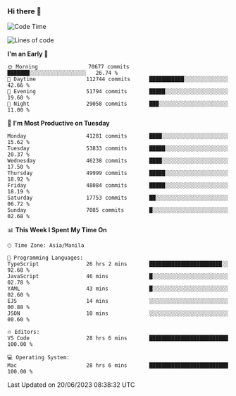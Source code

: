 ### Hi there 👋

<!--START_SECTION:waka-->
![Code Time](http://img.shields.io/badge/Code%20Time-4%2C093%20hrs-blue)

![Lines of code](https://img.shields.io/badge/From%20Hello%20World%20I%27ve%20Written-104.4%20million%20lines%20of%20code-blue)

**I'm an Early 🐤** 

```text
🌞 Morning                70677 commits       ███████░░░░░░░░░░░░░░░░░░   26.74 % 
🌆 Daytime                112744 commits      ███████████░░░░░░░░░░░░░░   42.66 % 
🌃 Evening                51794 commits       █████░░░░░░░░░░░░░░░░░░░░   19.60 % 
🌙 Night                  29058 commits       ███░░░░░░░░░░░░░░░░░░░░░░   11.00 % 
```
📅 **I'm Most Productive on Tuesday** 

```text
Monday                   41281 commits       ████░░░░░░░░░░░░░░░░░░░░░   15.62 % 
Tuesday                  53833 commits       █████░░░░░░░░░░░░░░░░░░░░   20.37 % 
Wednesday                46238 commits       ████░░░░░░░░░░░░░░░░░░░░░   17.50 % 
Thursday                 49999 commits       █████░░░░░░░░░░░░░░░░░░░░   18.92 % 
Friday                   48084 commits       █████░░░░░░░░░░░░░░░░░░░░   18.19 % 
Saturday                 17753 commits       ██░░░░░░░░░░░░░░░░░░░░░░░   06.72 % 
Sunday                   7085 commits        █░░░░░░░░░░░░░░░░░░░░░░░░   02.68 % 
```


📊 **This Week I Spent My Time On** 

```text
🕑︎ Time Zone: Asia/Manila

💬 Programming Languages: 
TypeScript               26 hrs 2 mins       ███████████████████████░░   92.68 % 
JavaScript               46 mins             █░░░░░░░░░░░░░░░░░░░░░░░░   02.78 % 
YAML                     43 mins             █░░░░░░░░░░░░░░░░░░░░░░░░   02.60 % 
EJS                      14 mins             ░░░░░░░░░░░░░░░░░░░░░░░░░   00.88 % 
JSON                     10 mins             ░░░░░░░░░░░░░░░░░░░░░░░░░   00.60 % 

🔥 Editors: 
VS Code                  28 hrs 6 mins       █████████████████████████   100.00 % 

💻 Operating System: 
Mac                      28 hrs 6 mins       █████████████████████████   100.00 % 
```


 Last Updated on 20/06/2023 08:38:32 UTC
<!--END_SECTION:waka-->


<!--
**rad182/rad182** is a ✨ _special_ ✨ repository because its `README.md` (this file) appears on your GitHub profile.

Here are some ideas to get you started:

- 🔭 I’m currently working on ...
- 🌱 I’m currently learning ...
- 👯 I’m looking to collaborate on ...
- 🤔 I’m looking for help with ...
- 💬 Ask me about ...
- 📫 How to reach me: ...
- 😄 Pronouns: ...
- ⚡ Fun fact: ...
-->
